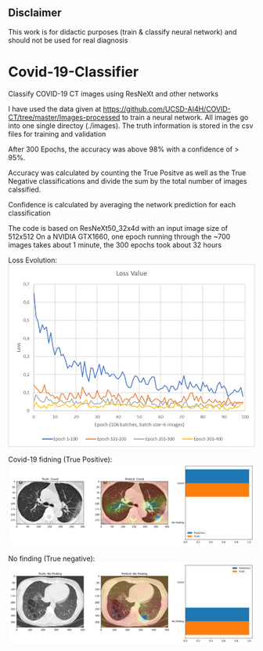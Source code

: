 ## Disclaimer

This work is for didactic purposes (train & classify neural network) and should not be used for real diagnosis

# Covid-19-Classifier
Classify COVID-19 CT images using ResNeXt and other networks

I have used the data given at https://github.com/UCSD-AI4H/COVID-CT/tree/master/Images-processed to train a neural network. All images go into one single directoy (./images). The truth information is stored in the csv files for training and validation

After 300 Epochs, the accuracy was above 98% with a confidence of > 95%.

Accuracy was calculated by counting the True Positve as well as the True Negative classifications and divide the sum by the total number of images calssified.

Confidence is calculated by averaging the network prediction for each classification

The code is based on ResNeXt50_32x4d with an input image size of 512x512
On a NVIDIA GTX1660, one epoch running through the ~700 images takes about 1 minute, the 300 epochs took about 32 hours

Loss Evolution: 
![Loss per Epoch](https://github.com/GastonLagaffe2013/Covid-19-Classifier/blob/master/Loss%20Evolution.png)

Covid-19 fidning (True Positive):
![True Positive](https://github.com/GastonLagaffe2013/Covid-19-Classifier/blob/master/heatmaps/heatmap20042020-115334.png)

No finding (True negative):
![True Positive](https://github.com/GastonLagaffe2013/Covid-19-Classifier/blob/master/heatmaps/heatmap20042020-115321.png)
